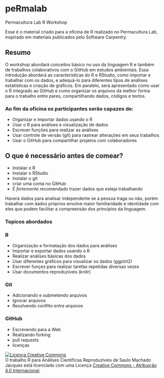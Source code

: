 # peRmalab
Permacultura Lab R Workshop

Esse é o material criado para a oficina de R realizado no Permacultura Lab, inspirado em materiais publicados pelo Software Carpentry.

## Resumo

O workshop abordará conceitos básico no uso da linguagem R e também de trabalhos colaborativos com o GitHub em estudos ambientais.
Essa introdução abordará as características do R e RStudio, como importar e trabalhar com os dados, e adequá-lo para diferentes tipos de análises estatísticas e criação de gráficos.
Em paralelo, será apresentado como usar o R integrado ao GitHub e como organizar os arquivos da melhor forma para o trabalho entre pares, compartilhando dados, códigos e textos.

### Ao fim da oficina os participantes serão capazes de:
* Organizar e importar dados usando o R
* Usar o R para análises e visualização de dados
* Escrever funções para realizar as análises
* Usar controle de versão (git) para rastrear alterações em seus trabalhos
* Usar o GitHub para compartilhar projetos com colaboradores


## O que é necessário antes de comear?

* Instalar o R
* Instalar o RStudio
* Instalar o git
* criar uma conta no GitHub
* É _fortemente_ recomendado trazer dados que esteja trabalhando

Haverá dados para analisar independente se a pessoa traga ou não, porém trabalhar com dados próprios envolve maior familiaridade e identidade com eles que podem facilitar a compreensão dos princípios da linguagem.

### Topicos abordados
### R
* Organização e formatação dos dados para análises
* Importar e exportar dados usando o R
* Realizar análises básicas dos dados
* Usar diferentes gráficos para visualizar os dados (ggplot2)
* Escrever funçes para realizar tarefas repetidas diversas vezes
* Usar documentos reproduzíveis (knitr)

### Git
* Adicionando e submetendo arquivos
* Ignorar arquivos
* Resolvendo conflito entre arquivos

### GitHub

* Escrevendo para a Web
* Realizando forking
* pull requests
* licenças

<a rel="license" href="http://creativecommons.org/licenses/by/4.0/"><img alt="Licença Creative Commons" style="border-width:0" src="https://i.creativecommons.org/l/by/4.0/88x31.png" /></a><br />O trabalho <span xmlns:dct="http://purl.org/dc/terms/" property="dct:title">R para Análises Científicas Reproduzíveis</span> de <span xmlns:cc="http://creativecommons.org/ns#" property="cc:attributionName">Saulo Machado Jacques</span> está licenciado com uma Licença <a rel="license" href="http://creativecommons.org/licenses/by/4.0/">Creative Commons - Atribuição  4.0 Internacional</a>.
